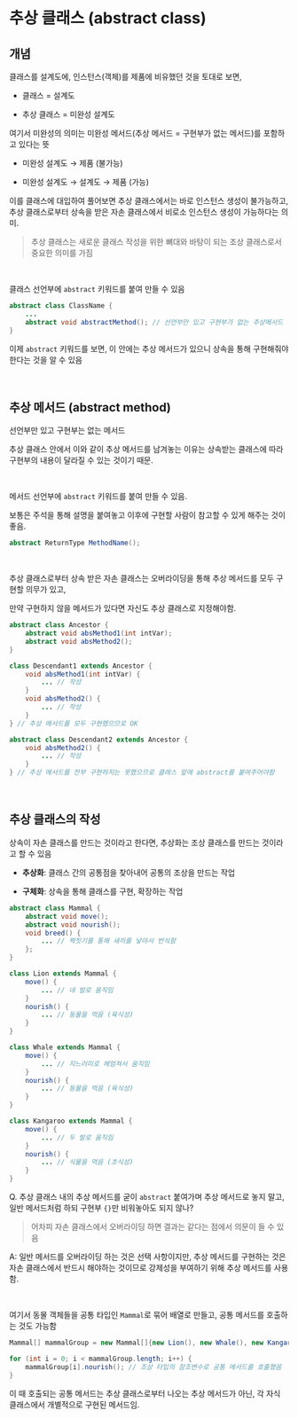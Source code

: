 # 추상 클래스 (abstract class)

## 개념

클래스를 설계도에, 인스턴스(객체)를 제품에 비유했던 것을 토대로 보면,

- 클래스 = 설계도

- 추상 클래스 = 미완성 설계도

여기서 미완성의 의미는 미완성 메서드(추상 메서드 = 구현부가 없는 메서드)를 포함하고 있다는 뜻

- 미완성 설계도 &#8594; 제품 (불가능)

- 미완성 설계도 &#8594; 설계도 &#8594; 제품 (가능)

이를 클래스에 대입하여 풀어보면 추상 클래스에서는 바로 인스턴스 생성이 불가능하고, 추상 클래스로부터 상속을 받은 자손 클래스에서 비로소 인스턴스 생성이 가능하다는 의미.

> 추상 클래스는 새로운 클래스 작성을 위한 뼈대와 바탕이 되는 조상 클래스로서 중요한 의미를 가짐

&nbsp;

클래스 선언부에 `abstract` 키워드를 붙여 만들 수 있음

```java
abstract class ClassName {
    ...
    abstract void abstractMethod(); // 선언부만 있고 구현부가 없는 추상메서드
}
```

이제 `abstract` 키워드를 보면, 이 안에는 추상 메서드가 있으니 상속을 통해 구현해줘야 한다는 것을 알 수 있음

&nbsp;

## 추상 메서드 (abstract method)

선언부만 있고 구현부는 없는 메서드

추상 클래스 안에서 이와 같이 추상 메서드를 남겨놓는 이유는 상속받는 클래스에 따라 구현부의 내용이 달라질 수 있는 것이기 때문.

&nbsp;

메서드 선언부에 `abstract` 키워드를 붙여 만들 수 있음.

보통은 주석을 통해 설명을 붙여놓고 이후에 구현할 사람이 참고할 수 있게 해주는 것이 좋음.

```java
abstract ReturnType MethodName();
```

&nbsp;

추상 클래스로부터 상속 받은 자손 클래스는 오버라이딩을 통해 추상 메서드를 모두 구현할 의무가 있고,

만약 구현하지 않을 메서드가 있다면 자신도 추상 클래스로 지정해야함.

```java
abstract class Ancestor {
    abstract void absMethod1(int intVar);
    abstract void absMethod2();
}

class Descendant1 extends Ancestor {
    void absMethod1(int intVar) {
        ... // 작성
    }
    void absMethod2() {
        ... // 작성
    }
} // 추상 메서드를 모두 구현했으므로 OK

abstract class Descendant2 extends Ancestor {
    void absMethod2() {
        ... // 작성
    }
} // 추상 메서드를 전부 구현하지는 못했으므로 클래스 앞에 abstract를 붙여주어야함
```

&nbsp;

## 추상 클래스의 작성

상속이 자손 클래스를 만드는 것이라고 한다면, 추상화는 조상 클래스를 만드는 것이라고 할 수 있음

- **추상화**: 클래스 간의 공통점을 찾아내어 공통의 조상을 만드는 작업

- **구체화**: 상속을 통해 클래스를 구현, 확장하는 작업

```java
abstract class Mammal {
    abstract void move();
    abstract void nourish();
    void breed() {
        ... // 짝짓기를 통해 새끼를 낳아서 번식함
    };
}

class Lion extends Mammal {
    move() {
        ... // 네 발로 움직임
    }
    nourish() {
        ... // 동물을 먹음 (육식성)
    }
}

class Whale extends Mammal {
    move() {
        ... // 지느러미로 헤엄쳐서 움직임
    }
    nourish() {
        ... // 동물을 먹음 (육식성)
    }
}

class Kangaroo extends Mammal {
    move() {
        ... // 두 발로 움직임
    }
    nourish() {
        ... // 식물을 먹음 (초식성)
    }
}
```

Q. 추상 클래스 내의 추상 메서드를 굳이 `abstract` 붙여가며 추상 메서드로 놓지 말고, 일반 메서드처럼 하되 구현부 `{}`만 비워놓아도 되지 않나?

> 어차피 자손 클래스에서 오버라이딩 하면 결과는 같다는 점에서 의문이 들 수 있음

A: 일반 메서드를 오버라이딩 하는 것은 선택 사항이지만, 추상 메서드를 구현하는 것은 자손 클래스에서 반드시 해야하는 것이므로 강제성을 부여하기 위해 추상 메서드를 사용함.

&nbsp;

여기서 동물 객체들을 공통 타입인 `Mammal`로 묶어 배열로 만들고, 공통 메서드를 호출하는 것도 가능함

```java
Mammal[] mammalGroup = new Mammal[]{new Lion(), new Whale(), new Kangaroo()};

for (int i = 0; i < mammalGroup.length; i++) {
    mammalGroup[i].nourish(); // 조상 타입의 참조변수로 공통 메서드를 호출했음
}
```

이 때 호출되는 공통 메서드는 추상 클래스로부터 나오는 추상 메서드가 아닌, 각 자식 클래스에서 개별적으로 구현된 메서드임.
